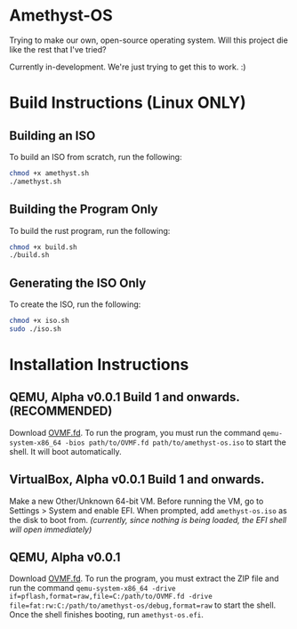# Amethyst-OS
Trying to make our own, open-source operating system. Will this project die like the rest that I've tried?

Currently in-development. We're just trying to get this to work. :)

# Build Instructions (Linux ONLY)
## Building an ISO
To build an ISO from scratch, run the following:
```bash
chmod +x amethyst.sh
./amethyst.sh
```

## Building the Program Only
To build the rust program, run the following:
```bash
chmod +x build.sh
./build.sh
```

## Generating the ISO Only
To create the ISO, run the following:
```bash
chmod +x iso.sh
sudo ./iso.sh
```

# Installation Instructions
## QEMU, Alpha v0.0.1 Build 1 and onwards. (RECOMMENDED)
Download [OVMF.fd](https://github.com/clearlinux/common/blob/master/OVMF.fd).
To run the program, you must run the command `qemu-system-x86_64 -bios path/to/OVMF.fd path/to/amethyst-os.iso` to start the shell. It will boot automatically.

## VirtualBox, Alpha v0.0.1 Build 1 and onwards.
Make a new Other/Unknown 64-bit VM. Before running the VM, go to Settings > System and enable EFI. When prompted, add `amethyst-os.iso` as the disk to boot from. *(currently, since nothing is being loaded, the EFI shell will open immediately)*

## QEMU, Alpha v0.0.1
Download [OVMF.fd](https://github.com/clearlinux/common/blob/master/OVMF.fd).
To run the program, you must extract the ZIP file and run the command `qemu-system-x86_64 -drive if=pflash,format=raw,file=C:/path/to/OVMF.fd -drive file=fat:rw:C:/path/to/amethyst-os/debug,format=raw` to start the shell. Once the shell finishes booting, run `amethyst-os.efi`.
